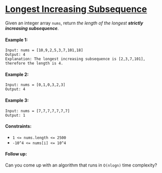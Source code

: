 # [Longest Increasing Subsequence](https://leetcode.com/explore/interview/card/top-interview-questions-medium/111/dynamic-programming/810/)
Given an integer array `nums`, return *the length of the longest **strictly increasing subsequence***.

#### Example 1:
```
Input: nums = [10,9,2,5,3,7,101,18]
Output: 4
Explanation: The longest increasing subsequence is [2,3,7,101], therefore the length is 4.
```

#### Example 2:
```
Input: nums = [0,1,0,3,2,3]
Output: 4
```

#### Example 3:
```
Input: nums = [7,7,7,7,7,7,7]
Output: 1
```

#### Constraints:
- `1 <= nums.length <= 2500`
- `-10^4 <= nums[i] <= 10^4`

#### Follow up:
Can you come up with an algorithm that runs in `O(nlogn)` time complexity?
